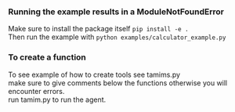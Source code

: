
### Running the example results in a ModuleNotFoundError
Make sure to install the package itself `pip install -e .` \
Then run the example with `python examples/calculator_example.py`

### To create a function 

To see example of how to create tools see tamims.py \
make sure to give comments below the functions otherwise you will encounter errors. \
run tamim.py to run the agent. 
